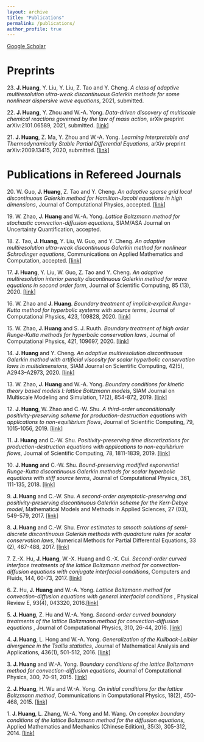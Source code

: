 ```yaml
---
layout: archive
title: "Publications"
permalink: /publications/
author_profile: true
---
```


[Google Scholar](https://scholar.google.com/citations?user=oGmIfDQAAAAJ&hl=en)

Preprints
======
23\. **J. Huang**, Y. Liu, Y. Liu, Z. Tao and Y. Cheng. *A class of adaptive multiresolution ultra-weak discontinuous Galerkin methods for some nonlinear dispersive wave equations*, 2021, submitted.

22\. **J. Huang**, Y. Zhou and W.-A. Yong. *Data-driven discovery of multiscale chemical reactions governed by the law of mass action*, arXiv preprint arXiv:2101.06589, 2021, submitted. [\[link\]](https://arxiv.org/abs/2101.06589)

21\. **J. Huang**, Z. Ma, Y. Zhou and W.-A. Yong. *Learning Interpretable and Thermodynamically Stable Partial Differential Equations*, arXiv preprint arXiv:2009.13415, 2020, submitted. [\[link\]](https://arxiv.org/abs/2009.13415) 

Publications in Refereed Journals
======
20\. W. Guo, **J. Huang**, Z. Tao and Y. Cheng. *An adaptive sparse grid local discontinuous Galerkin method for Hamilton-Jacobi equations in high dimensions*, Journal of Computational Physics, accepted. [\[link\]](https://arxiv.org/abs/2006.05250)

19\. W. Zhao, **J. Huang** and W.-A. Yong. *Lattice Boltzmann method for stochastic convection-diffusion equations*, SIAM/ASA Journal on Uncertainty Quantification, accepted.

18\. Z. Tao, **J. Huang**, Y. Liu, W. Guo,  and Y. Cheng. *An adaptive multiresolution ultra-weak discontinuous Galerkin method for nonlinear Schrodinger equations*, Communications on Applied Mathematics and Computation, accepted. [\[link\]](https://arxiv.org/abs/2007.01471)

17\. **J. Huang**, Y. Liu, W. Guo, Z. Tao and Y. Cheng. *An adaptive multiresolution interior penalty discontinuous Galerkin method for wave equations in second order form*, Journal of Scientific Computing, 85 (13), 2020. [\[link\]](https://link.springer.com/article/10.1007/s10915-020-01322-w)

16\. W. Zhao and **J. Huang**. *Boundary treatment of implicit-explicit Runge-Kutta method for hyperbolic systems with source terms*, Journal of Computational Physics, 423, 109828, 2020. [\[link\]](https://www.sciencedirect.com/science/article/pii/S0021999120306021)

15\. W. Zhao, **J. Huang** and S. J. Ruuth. *Boundary treatment of high order Runge-Kutta methods for hyperbolic conservation laws*, Journal of Computational Physics, 421, 109697, 2020. [\[link\]](https://www.sciencedirect.com/science/article/pii/S002199912030471X?via=ihub)

14\. **J. Huang** and Y. Cheng. *An adaptive multiresolution discontinuous Galerkin method with artificial viscosity for scalar hyperbolic conservation laws in multidimensions*, SIAM Journal on Scientific Computing, 42(5), A2943–A2973, 2020. [\[link\]](https://epubs.siam.org/doi/abs/10.1137/19M126565X)

13\. W. Zhao, **J. Huang** and W.-A. Yong. *Boundary conditions for kinetic theory based models I: lattice Boltzmann models*, SIAM Journal on Multiscale Modeling and Simulation, 17(2), 854-872, 2019. [\[link\]](https://epubs.siam.org/doi/abs/10.1137/18M1201986)

12\. **J. Huang**, W. Zhao and C.-W. Shu. *A third-order unconditionally positivity-preserving scheme for production-destruction equations with applications to non-equilibrium flows*, Journal of Scientific Computing, 79, 1015-1056, 2019. [\[link\]](https://link.springer.com/article/10.1007/s10915-018-0881-9)

11\. **J. Huang** and C.-W. Shu. *Positivity-preserving time discretizations for production-destruction equations with applications to non-equilibrium flows*, Journal of Scientific Computing, 78, 1811-1839, 2019. [\[link\]](https://link.springer.com/article/10.1007/s10915-018-0852-1)

10\. **J. Huang** and C.-W. Shu. *Bound-preserving modified exponential Runge-Kutta discontinuous Galerkin methods for scalar hyperbolic equations with stiff source terms*, Journal of Computational Physics, 361, 111-135, 2018. [\[link\]](https://www.sciencedirect.com/science/article/pii/S0021999118300731)

9\. **J. Huang** and C.-W. Shu. *A second-order asymptotic-preserving and positivity-preserving discontinuous Galerkin scheme for the Kerr-Debye model*, Mathematical Models and Methods in Applied Sciences, 27 (03), 549-579, 2017. [\[link\]](https://www.worldscientific.com/doi/abs/10.1142/S0218202517500099)

8\. **J. Huang** and C.-W. Shu. *Error estimates to smooth solutions of semi-discrete discontinuous Galerkin methods with quadrature rules for scalar conservation laws*, Numerical Methods for Partial Differential Equations, 33 (2), 467-488, 2017. [\[link\]](https://onlinelibrary.wiley.com/doi/full/10.1002/num.22089)

7\. Z.-X. Hu, **J. Huang**, W.-X. Huang and G.-X. Cui. *Second-order curved interface treatments of the lattice Boltzmann method for convection-diffusion equations with conjugate interfacial conditions*, Computers and Fluids, 144, 60-73, 2017. [\[link\]](https://www.sciencedirect.com/science/article/pii/S0045793016303772)

6\. Z. Hu, **J. Huang** and W.-A. Yong. *Lattice Boltzmann method for convection-diffusion equations with general interfacial conditions* , Physical Review E, 93(4), 043320, 2016.[\[link\]](https://journals.aps.org/pre/abstract/10.1103/PhysRevE.93.043320)

5\. **J. Huang**, Z. Hu and W.-A. Yong. *Second-order curved boundary treatments of the lattice Boltzmann method for convection-diffusion equations* , Journal of Computational Physics, 310, 26-44, 2016. [\[link\]](https://www.sciencedirect.com/science/article/pii/S0021999116000097)

4\. **J. Huang**, L. Hong and W.-A. Yong. *Generalization of the Kullback-Leibler divergence in the Tsallis statistics*, Journal of Mathematical Analysis and Applications, 436(1), 501-512, 2016. [\[link\]](https://www.sciencedirect.com/science/article/pii/S0022247X15011142)

3\. **J. Huang** and W.-A. Yong. *Boundary conditions of the lattice Boltzmann method for convection-diffusion equations*, Journal of Computational Physics, 300, 70-91, 2015. [\[link\]](https://www.sciencedirect.com/science/article/pii/S0021999115004908)

2\. **J. Huang**, H. Wu and W.-A. Yong. *On initial conditions for the lattice Boltzmann method*, Communications in Computational Physics, 18(2), 450-468, 2015. [\[link\]](https://www.cambridge.org/core/journals/communications-in-computational-physics/article/abs/on-initial-conditions-for-the-lattice-boltzmann-method/F91B48E2BCA5942B3649EE56A4322DB5)

1\. **J. Huang**, L. Zhang, W.-A. Yong and M. Wang. *On complex boundary conditions of the lattice Boltzmann method for the diffusion equations*, Applied Mathematics and Mechanics (Chinese Edition), 35(3), 305-312, 2014. [\[link\]](http://www.cqvip.com/QK/95055X/20143/48769791.html)

